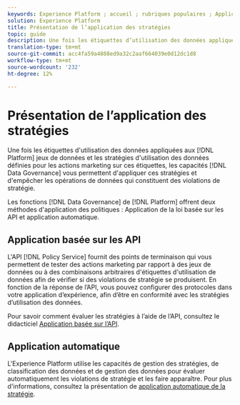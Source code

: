 ```yaml
---
keywords: Experience Platform ; accueil ; rubriques populaires ; Application des stratégies ; Application automatique ; Application basée sur les API ; gouvernance des données
solution: Experience Platform
title: Présentation de l’application des stratégies
topic: guide
description: Une fois les étiquettes d’utilisation des données appliquées aux jeux de données Adobe Experience Platform et les stratégies d’utilisation des données définies pour les actions marketing par rapport à ces étiquettes, les fonctionnalités de gouvernance des données vous permettent d’appliquer ces stratégies et d’empêcher les opérations de données qui constituent des violations de stratégie. Il existe deux méthodes d’application des stratégies fournies par les fonctionnalités de gouvernance des données sur la plate-forme, l’application basée sur les API et l’application automatique.
translation-type: tm+mt
source-git-commit: acc4fa59a4808ed9a32c2aaf664039e0d12dc1d8
workflow-type: tm+mt
source-wordcount: '232'
ht-degree: 12%

---
```



# Présentation de l’application des stratégies

Une fois les étiquettes d&#39;utilisation des données appliquées aux [!DNL Platform] jeux de données et les stratégies d&#39;utilisation des données définies pour les actions marketing sur ces étiquettes, les capacités [!DNL Data Governance] vous permettent d&#39;appliquer ces stratégies et d&#39;empêcher les opérations de données qui constituent des violations de stratégie.

Les fonctions [!DNL Data Governance] de [!DNL Platform] offrent deux méthodes d&#39;application des politiques : Application de la loi basée sur les API et application automatique.

## Application basée sur les API

L&#39;API [!DNL Policy Service] fournit des points de terminaison qui vous permettent de tester des actions marketing par rapport à des jeux de données ou à des combinaisons arbitraires d&#39;étiquettes d&#39;utilisation de données afin de vérifier si des violations de stratégie se produisent. En fonction de la réponse de l’API, vous pouvez configurer des protocoles dans votre application d’expérience, afin d’être en conformité avec les stratégies d’utilisation des données.

Pour savoir comment évaluer les stratégies à l’aide de l’API, consultez le didacticiel [Application basée sur l’API](./api-enforcement.md).

## Application automatique

L&#39;Experience Platform utilise les capacités de gestion des stratégies, de classification des données et de gestion des données pour évaluer automatiquement les violations de stratégie et les faire apparaître. Pour plus d&#39;informations, consultez la présentation de [application automatique de la stratégie](./auto-enforcement.md).